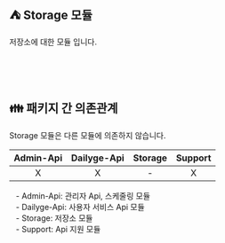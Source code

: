## ⛺️ Storage 모듈

저장소에 대한 모듈 입니다.

<br/><br/><br/>

## 👪 패키지 간 의존관계

Storage 모듈은 다른 모듈에 의존하지 않습니다.

| Admin-Api | Dailyge-Api | Storage | Support |
|:---------:|:-----------:|:-------:|:-------:|
|     X     |      X      |    -    |    X    |

&nbsp;&nbsp; - Admin-Api: 관리자 Api, 스케줄링 모듈 <br/>
&nbsp;&nbsp; - Dailyge-Api: 사용자 서비스 Api 모듈 <br/>
&nbsp;&nbsp; - Storage: 저장소 모듈 <br/>
&nbsp;&nbsp; - Support: Api 지원 모듈 <br/>

<br/>

